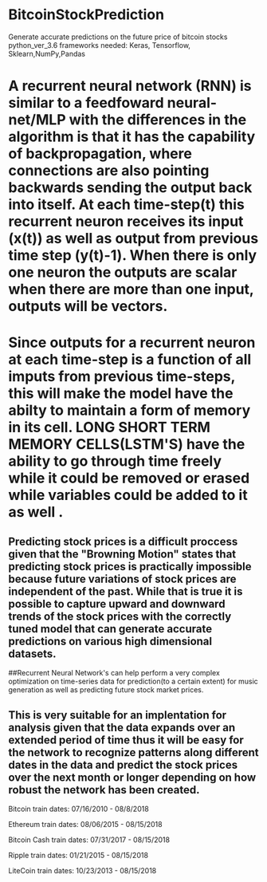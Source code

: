 # BitcoinStockPrediction
Generate accurate predictions on the future price of bitcoin stocks
python_ver_3.6
frameworks needed: Keras, Tensorflow, Sklearn,NumPy,Pandas

# A recurrent neural network (RNN) is similar to a feedfoward neural-net/MLP with the differences in the algorithm is that it has the capability of backpropagation, where connections are also pointing backwards sending the output back into itself. At each time-step(t) this recurrent neuron receives its input (x(t)) as well as output from previous time step (y(t)-1). When there is only one neuron the outputs are scalar when there are more than one input, outputs will be vectors.

# Since outputs for a recurrent neuron at each time-step is a function of all imputs from previous time-steps, this  will make the model have the abilty to maintain a form of memory in its cell. LONG SHORT TERM MEMORY CELLS(LSTM'S) have the ability to go through time freely while it could be removed or erased while variables could be added to it as well . 

## Predicting stock prices is a difficult proccess given that the "Browning Motion" states that predicting stock prices is practically impossible because future variations of stock prices are independent of the past. While that is true it is possible to capture upward and downward trends of the stock prices with the correctly tuned model that can generate accurate predictions on various high dimensional datasets. 

##Recurrent Neural Network's can help perform a very complex optimization on time-series data for prediction(to a certain extent) for music generation as well as predicting future stock market prices. 

## This is very suitable for an implentation for analysis given that the data expands over an extended period of time thus  it will be easy for the network to recognize patterns along different dates in the data and predict the stock prices over the next month or longer depending on how robust the network has been created.

Bitcoin train dates: 07/16/2010 - 08/8/2018

Ethereum train dates: 08/06/2015 - 08/15/2018

Bitcoin Cash train dates: 07/31/2017 - 08/15/2018

Ripple train dates: 01/21/2015 - 08/15/2018

LiteCoin train dates: 10/23/2013 - 08/15/2018
